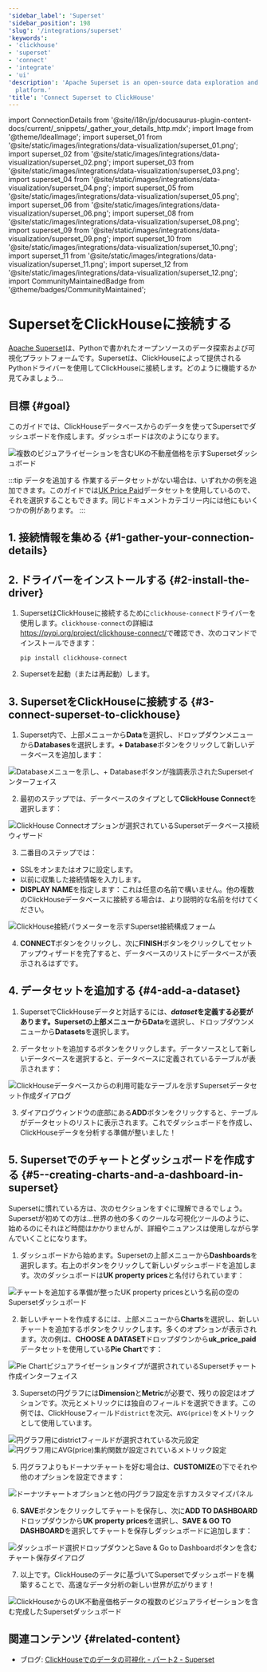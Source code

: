 ```yaml
---
'sidebar_label': 'Superset'
'sidebar_position': 198
'slug': '/integrations/superset'
'keywords':
- 'clickhouse'
- 'superset'
- 'connect'
- 'integrate'
- 'ui'
'description': 'Apache Superset is an open-source data exploration and visualization
  platform.'
'title': 'Connect Superset to ClickHouse'
---
```


import ConnectionDetails from '@site/i18n/jp/docusaurus-plugin-content-docs/current/_snippets/_gather_your_details_http.mdx';
import Image from '@theme/IdealImage';
import superset_01 from '@site/static/images/integrations/data-visualization/superset_01.png';
import superset_02 from '@site/static/images/integrations/data-visualization/superset_02.png';
import superset_03 from '@site/static/images/integrations/data-visualization/superset_03.png';
import superset_04 from '@site/static/images/integrations/data-visualization/superset_04.png';
import superset_05 from '@site/static/images/integrations/data-visualization/superset_05.png';
import superset_06 from '@site/static/images/integrations/data-visualization/superset_06.png';
import superset_08 from '@site/static/images/integrations/data-visualization/superset_08.png';
import superset_09 from '@site/static/images/integrations/data-visualization/superset_09.png';
import superset_10 from '@site/static/images/integrations/data-visualization/superset_10.png';
import superset_11 from '@site/static/images/integrations/data-visualization/superset_11.png';
import superset_12 from '@site/static/images/integrations/data-visualization/superset_12.png';
import CommunityMaintainedBadge from '@theme/badges/CommunityMaintained';


# SupersetをClickHouseに接続する

<CommunityMaintainedBadge/>

<a href="https://superset.apache.org/" target="_blank">Apache Superset</a>は、Pythonで書かれたオープンソースのデータ探索および可視化プラットフォームです。Supersetは、ClickHouseによって提供されるPythonドライバーを使用してClickHouseに接続します。どのように機能するか見てみましょう...

## 目標 {#goal}

このガイドでは、ClickHouseデータベースからのデータを使ってSupersetでダッシュボードを作成します。ダッシュボードは次のようになります。

<Image size="md" img={superset_12} alt="複数のビジュアライゼーションを含むUKの不動産価格を示すSupersetダッシュボード" border />
<br/>

:::tip データを追加する
作業するデータセットがない場合は、いずれかの例を追加できます。このガイドでは[UK Price Paid](/getting-started/example-datasets/uk-price-paid.md)データセットを使用しているので、それを選択することもできます。同じドキュメントカテゴリー内には他にもいくつかの例があります。
:::

## 1. 接続情報を集める {#1-gather-your-connection-details}
<ConnectionDetails />

## 2. ドライバーをインストールする {#2-install-the-driver}

1. SupersetはClickHouseに接続するために`clickhouse-connect`ドライバーを使用します。`clickhouse-connect`の詳細は<a href="https://pypi.org/project/clickhouse-connect/" target="_blank">https://pypi.org/project/clickhouse-connect/</a>で確認でき、次のコマンドでインストールできます：

    ```console
    pip install clickhouse-connect
    ```

2. Supersetを起動（または再起動）します。

## 3. SupersetをClickHouseに接続する {#3-connect-superset-to-clickhouse}

1. Superset内で、上部メニューから**Data**を選択し、ドロップダウンメニューから**Databases**を選択します。**+ Database**ボタンをクリックして新しいデータベースを追加します：

<Image size="lg" img={superset_01} alt="Databaseメニューを示し、+ Databaseボタンが強調表示されたSupersetインターフェイス" border />
<br/>

2. 最初のステップでは、データベースのタイプとして**ClickHouse Connect**を選択します：

<Image size="sm" img={superset_02} alt="ClickHouse Connectオプションが選択されているSupersetデータベース接続ウィザード" border />
<br/>

3. 二番目のステップでは：
  - SSLをオンまたはオフに設定します。
  - 以前に収集した接続情報を入力します。
  - **DISPLAY NAME**を指定します：これは任意の名前で構いません。他の複数のClickHouseデータベースに接続する場合は、より説明的な名前を付けてください。

<Image size="sm" img={superset_03} alt="ClickHouse接続パラメーターを示すSuperset接続構成フォーム" border />
<br/>

4. **CONNECT**ボタンをクリックし、次に**FINISH**ボタンをクリックしてセットアップウィザードを完了すると、データベースのリストにデータベースが表示されるはずです。

## 4. データセットを追加する {#4-add-a-dataset}

1. SupersetでClickHouseデータと対話するには、**_dataset_**を定義する必要があります。Supersetの上部メニューから**Data**を選択し、ドロップダウンメニューから**Datasets**を選択します。

2. データセットを追加するボタンをクリックします。データソースとして新しいデータベースを選択すると、データベースに定義されているテーブルが表示されます：

<Image size="sm" img={superset_04} alt="ClickHouseデータベースからの利用可能なテーブルを示すSupersetデータセット作成ダイアログ" border />
<br/>

3. ダイアログウィンドウの底部にある**ADD**ボタンをクリックすると、テーブルがデータセットのリストに表示されます。これでダッシュボードを作成し、ClickHouseデータを分析する準備が整いました！

## 5. Supersetでのチャートとダッシュボードを作成する {#5--creating-charts-and-a-dashboard-in-superset}

Supersetに慣れている方は、次のセクションをすぐに理解できるでしょう。Supersetが初めての方は...世界の他の多くのクールな可視化ツールのように、始めるのにそれほど時間はかかりませんが、詳細やニュアンスは使用しながら学んでいくことになります。

1. ダッシュボードから始めます。Supersetの上部メニューから**Dashboards**を選択します。右上のボタンをクリックして新しいダッシュボードを追加します。次のダッシュボードは**UK property prices**と名付けられています：

<Image size="md" img={superset_05} alt="チャートを追加する準備が整ったUK property pricesという名前の空のSupersetダッシュボード" border />
<br/>

2. 新しいチャートを作成するには、上部メニューから**Charts**を選択し、新しいチャートを追加するボタンをクリックします。多くのオプションが表示されます。次の例は、**CHOOSE A DATASET**ドロップダウンから**uk_price_paid**データセットを使用している**Pie Chart**です：

<Image size="md" img={superset_06} alt="Pie Chartビジュアライゼーションタイプが選択されているSupersetチャート作成インターフェイス" border />
<br/>

3. Supersetの円グラフには**Dimension**と**Metric**が必要で、残りの設定はオプションです。次元とメトリックには独自のフィールドを選択できます。この例では、ClickHouseフィールド`district`を次元、`AVG(price)`をメトリックとして使用しています。

<Image size="md" img={superset_08} alt="円グラフ用にdistrictフィールドが選択されている次元設定" border />
<Image size="md" img={superset_09} alt="円グラフ用にAVG(price)集約関数が設定されているメトリック設定" border />
<br/>

5. 円グラフよりもドーナツチャートを好む場合は、**CUSTOMIZE**の下でそれや他のオプションを設定できます：

<Image size="sm" img={superset_10} alt="ドーナツチャートオプションと他の円グラフ設定を示すカスタマイズパネル" border />
<br/>

6. **SAVE**ボタンをクリックしてチャートを保存し、次に**ADD TO DASHBOARD**ドロップダウンから**UK property prices**を選択し、**SAVE & GO TO DASHBOARD**を選択してチャートを保存しダッシュボードに追加します：

<Image size="md" img={superset_11} alt="ダッシュボード選択ドロップダウンとSave & Go to Dashboardボタンを含むチャート保存ダイアログ" border />
<br/>

7. 以上です。ClickHouseのデータに基づいてSupersetでダッシュボードを構築することで、高速なデータ分析の新しい世界が広がります！

<Image size="md" img={superset_12} alt="ClickHouseからのUK不動産価格データの複数のビジュアライゼーションを含む完成したSupersetダッシュボード" border />
<br/>

## 関連コンテンツ {#related-content}

- ブログ: [ClickHouseでのデータの可視化 - パート2 - Superset](https://clickhouse.com/blog/visualizing-data-with-superset)
